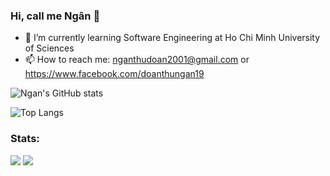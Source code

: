 ### Hi, call me Ngân 👋


- 🔭 I’m currently  learning Software Engineering at Ho Chi Minh University of Sciences
- 📫 How to reach me: nganthudoan2001@gmail.com or https://www.facebook.com/doanthungan19

![Ngan's GitHub stats](https://github-readme-stats.vercel.app/api?username=thungan1909&theme=radical)

![Top Langs](https://github-readme-stats.vercel.app/api/top-langs/?username=thungan1909&theme=radical)

### Stats:
  
<p align="left">
  <img src="https://github.com/thungan1909/github-stats/blob/master/generated/overview.svg">
  <img src="https://github.com/thungan1909/github-stats/blob/master/generated/languages.svg">
</p>
 

